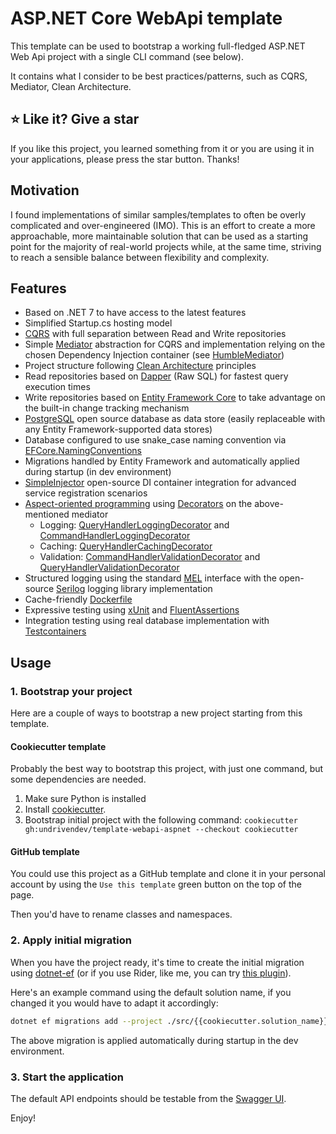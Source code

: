 # ASP.NET Core WebApi template

This template can be used to bootstrap a working full-fledged ASP.NET Web Api project with a single CLI command (see below).

It contains what I consider to be best practices/patterns, such as CQRS, Mediator, Clean Architecture.

## :star: Like it? Give a star
If you like this project, you learned something from it or you are using it in your applications, please press the star button. Thanks!

## Motivation
I found implementations of similar samples/templates to often be overly complicated and over-engineered (IMO). This is an effort to create a more approachable, more maintainable solution that can be used as a starting point for the majority of real-world projects while, at the same time, striving to reach a sensible balance between flexibility and complexity.

## Features
- Based on .NET 7 to have access to the latest features
- Simplified Startup.cs hosting model
- [CQRS](https://docs.microsoft.com/en-us/azure/architecture/patterns/cqrs) with full separation between Read and Write repositories
- Simple [Mediator](https://en.wikipedia.org/wiki/Mediator_pattern) abstraction for CQRS and implementation relying on the chosen Dependency Injection container (see [HumbleMediator](https://en.wikipedia.org/wiki/Mediator_pattern))
- Project structure following [Clean Architecture](https://blog.cleancoder.com/uncle-bob/2012/08/13/the-clean-architecture.html) principles
- Read repositories based on [Dapper](https://dapperlib.github.io/Dapper/) (Raw SQL) for fastest query execution times
- Write repositories based on [Entity Framework Core](https://github.com/dotnet/efcore) to take advantage on the built-in change tracking mechanism
- [PostgreSQL](https://www.postgresql.org/) open source database as data store (easily replaceable with any Entity Framework-supported data stores)
- Database configured to use snake_case naming convention via [EFCore.NamingConventions](https://github.com/efcore/EFCore.NamingConventions)
- Migrations handled by Entity Framework and automatically applied during startup (in dev environment)
- [SimpleInjector](https://simpleinjector.org/) open-source DI container integration for advanced service registration scenarios
- [Aspect-oriented programming](https://en.wikipedia.org/wiki/Aspect-oriented_programming) using [Decorators](https://en.wikipedia.org/wiki/Decorator_pattern) on the above-mentioned mediator
  - Logging: [QueryHandlerLoggingDecorator](src/{{cookiecutter.solution_name}}.Application/Logging/QueryHandlerLoggingDecorator.cs) and [CommandHandlerLoggingDecorator](src/{{cookiecutter.solution_name}}.Application/Logging/CommandHandlerLoggingDecorator.cs)
  - Caching: [QueryHandlerCachingDecorator](src/{{cookiecutter.solution_name}}.Application/QueryHandlerCachingDecorator.cs)
  - Validation: [CommandHandlerValidationDecorator](src/{{cookiecutter.solution_name}}.Application/Validation/CommandHandlerValidationDecorator.cs) and [QueryHandlerValidationDecorator](src/{{cookiecutter.solution_name}}.Application/Validation/QueryHandlerValidationDecorator.cs)
- Structured logging using the standard [MEL](https://github.com/dotnet/runtime/tree/main/src/libraries/Microsoft.Extensions.Logging.Abstractions) interface with the open-source [Serilog](https://serilog.net/) logging library implementation
- Cache-friendly [Dockerfile](src/{{cookiecutter.solution_name}}.Api/Dockerfile)
- Expressive testing using [xUnit](https://xunit.net/) and [FluentAssertions](https://fluentassertions.com/)
- Integration testing using real database implementation with [Testcontainers](https://dotnet.testcontainers.org/)

## Usage
### 1. Bootstrap your project
Here are a couple of ways to bootstrap a new project starting from this template.
#### Cookiecutter template
Probably the best way to bootstrap this project, with just one command, but some dependencies are needed.
1. Make sure Python is installed
2. Install [cookiecutter](https://www.cookiecutter.io/).
3. Bootstrap initial project with the following command: `cookiecutter gh:undrivendev/template-webapi-aspnet --checkout cookiecutter`
#### GitHub template
You could use this project as a GitHub template and clone it in your personal account by using the `Use this template` green button on the top of the page.

Then you'd have to rename classes and namespaces.


### 2. Apply initial migration
When you have the project ready, it's time to create the initial migration using [dotnet-ef](https://docs.microsoft.com/en-us/ef/core/cli/dotnet) (or if you use Rider, like me, you can try [this plugin](https://plugins.jetbrains.com/plugin/18147-entity-framework-core-ui)).

Here's an example command using the default solution name, if you changed it you would have to adapt it accordingly:

```sh
dotnet ef migrations add --project ./src/{{cookiecutter.solution_name}}.Infrastructure/{{cookiecutter.solution_name}}.Infrastructure.csproj --context AppDbContext --startup-project ./src/{{cookiecutter.solution_name}}.Api/{{cookiecutter.solution_name}}.Api.csproj InitialMigration
```

The above migration is applied automatically during startup in the dev environment.

### 3. Start the application
The default API endpoints should be testable from the [Swagger UI](http://localhost:5000/swagger/index.html).

Enjoy!

